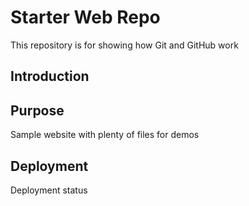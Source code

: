 # Starter Web Repo

This repository is for showing how Git and GitHub work

## Introduction

## Purpose

Sample website with plenty of files for demos

## Deployment

Deployment status